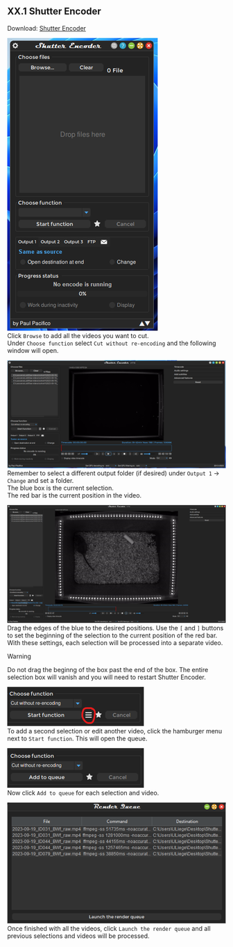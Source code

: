   
  
## XX.1 Shutter Encoder  
  
Download: [Shutter Encoder](https://www.shutterencoder.com/en/)  
  
![dc8b5026bc20d65af92ea3b19ac0446edd27a200c1c572467609a8bc9c507623.png](./assets/img/d/c/8/dc8b5026bc20d65af92ea3b19ac0446edd27a200c1c572467609a8bc9c507623.png)  
Click `Browse` to add all the videos you want to cut.  
Under `Choose function` select `Cut without re-encoding` and the following window will open.  
  
  
![3d9302093961222d135a678d9a30db504c94fc9210cadc66b1b58f83a4d2670c.png](./assets/img/3/d/9/3d9302093961222d135a678d9a30db504c94fc9210cadc66b1b58f83a4d2670c.png)  
Remember to select a different output folder (if desired) under `Output 1` → `Change` and set a folder.  
The blue box is the current selection.  
The red bar is the current position in the video.  
  
  
![f65bf29016800bf910d2fca661e307f9973281292823645bfa525950a394911c.png](./assets/img/f/6/5/f65bf29016800bf910d2fca661e307f9973281292823645bfa525950a394911c.png)  
Drag the edges of the blue to the desired positions. Use the `[` and `]` buttons to set the beginning of the selection to the current position of the red bar.  
With these settings, each selection will be processed into a separate video.  
  
> [!warning]  
> Do not drag the beginng of the box past the end of the box. The entire selection box will vanish and you will need to restart Shutter Encoder.  
  
  
![bb05aece2980a7fb1661680aa0d044a6089fb9e205e8d3606eed3ebbc9abb0f9.png](./assets/img/b/b/0/bb05aece2980a7fb1661680aa0d044a6089fb9e205e8d3606eed3ebbc9abb0f9.png)  
To add a second selection or edit another video, click the hamburger menu next to `Start function`. This will open the queue.  
  
  
![a9d3a272ff77c1dd9f98386312673fbd07b1fed048e4a38f37e7dc18652b0bb1.png](./assets/img/a/9/d/a9d3a272ff77c1dd9f98386312673fbd07b1fed048e4a38f37e7dc18652b0bb1.png)  
Now click `Add to queue` for each selection and video.  
  
  
![50424fc879ec29cff546c5bdbbc67ed42f8b341203c26830dfa624baddbd43f7.png](./assets/img/5/0/4/50424fc879ec29cff546c5bdbbc67ed42f8b341203c26830dfa624baddbd43f7.png)  
Once finished with all the videos, click `Launch the render queue` and all previous selections and videos will be processed.  
